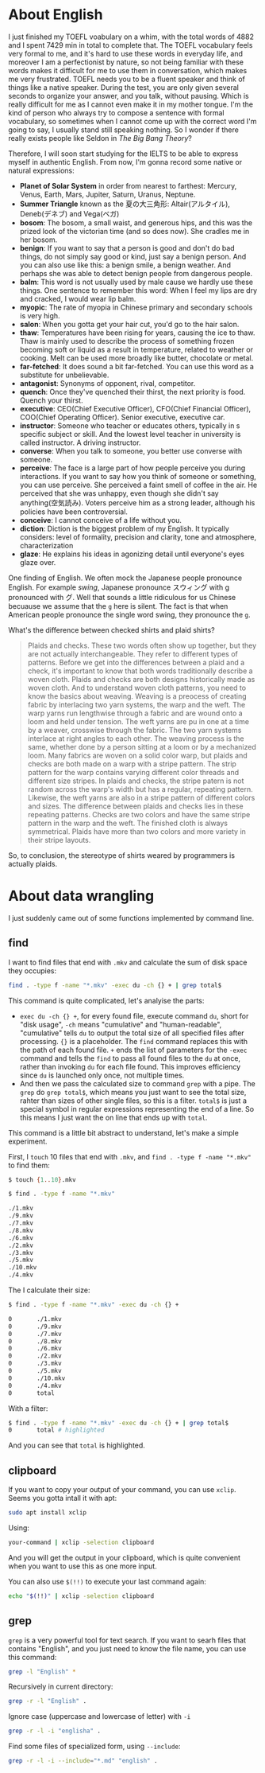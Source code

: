 # About English

I just finished my TOEFL voabulary on a whim, with the total words of 4882 and I spent 7429 min in total to complete that. The TOEFL vocabulary feels very formal to me, and it's hard to use these words in everyday life, and moreover I am a perfectionist by nature, so not being familiar with these words makes it difficult for me to use them in conversation, which makes me very frustrated. TOEFL needs you to be a fluent speaker and think of things like a native speaker. During the test, you are only given several seconds to organize your answer, and you talk, without pausing. Which is really difficult for me as I cannot even make it in my mother tongue. I'm the kind of person who always try to compose a sentence with formal vocabulary, so sometimes when I cannot come up with the correct word I'm going to say, I usually stand still speaking nothing. So I wonder if there really exists people like Seldon in *The Big Bang Theory*?

Therefore, I will soon start studying for the IELTS to be able to express myself in authentic English. From now, I'm gonna record some native or natural expressions:

- **Planet of Solar System** in order from nearest to farthest: Mercury, Venus, Earth, Mars, Jupiter, Saturn, Uranus, Neptune.
- **Summer Triangle** known as the 夏の大三角形: Altair(アルタイル), Deneb(デネブ) and Vega(ベガ)
- **bosom**: The bosom, a small waist, and generous hips, and this was the prized look of the victorian time (and so does now). She cradles me in her bosom.
- **benign**: If you want to say that a person is good and don't do bad things, do not simply say good or kind, just say a benign person. And you can also use like this: a benign smile, a benign weather. And perhaps she was able to detect benign people from dangerous people.
- **balm**: This word is not usually used by male cause we hardly use these things. One sentence to remember this word: When I feel my lips are dry and cracked, I would wear lip balm.
- **myopic**: The rate of myopia in Chinese primary and secondary schools is very high.
- **salon**: When you gotta get your hair cut, you'd go to the hair salon.
- **thaw**: Temperatures have been rising for years, causing the ice to thaw. Thaw is mainly used to describe the process of something frozen becoming soft or liquid as a result in temperature, related to weather or cooking. Melt can be used more broadly like butter, chocolate or metal.
- **far-fetched**: It does sound a bit far-fetched. You can use this word as a substitute for unbelievable. 
- **antagonist**: Synonyms of opponent, rival, competitor.
- **quench**: Once they've quenched their thirst, the next priority is food. Quench your thirst.
- **executive**: CEO(Chief Executive Officer), CFO(Chief Financial Officer), COO(Chief Operating Officer). Senior executive, executive car.
- **instructor**: Someone who teacher or educates others, typically in s specific subject or skill. And the lowest level teacher in university is called instructor. A driving instructor.
- **converse**: When you talk to someone, you better use converse with someone.
- **perceive**: The face is a large part of how people perceive you during interactions. If you want to say how you think of someone or something, you can use perceive. She perceived a faint smell of coffee in the air. He perceived that she was unhappy, even though she didn't say anything(空気読み). Voters perceive him as a strong leader, although his policies have been controversial.
- **conceive**: I cannot conceive of a life without you.
- **diction**: Diction is the biggest problem of my English. It typically considers: level of formality, precision and clarity, tone and atmosphere, characterization
- **glaze**: He explains his ideas in agonizing detail until everyone's eyes glaze over.

One finding of English. We often mock the Japanese people pronounce English. For example *swing*, Japanese pronounce スウィング with g pronounced with グ. Well that sounds a little ridiculous for us Chinese becuause we assume that the `g` here is silent. The fact is that when American people pronounce the single word swing, they pronounce the `g`. 

What's the difference between checked shirts and plaid shirts?

> Plaids and checks. These two words often show up together, but they are not actually interchangeable. They refer to different types of patterns. Before we get into the differences between a plaid and a check, it's important to know that both words traditionally describe a woven cloth. Plaids and checks are both designs historically made as woven cloth. And to understand woven cloth patterns, you need to know the basics about weaving. Weaving is a preocess of creating fabric by interlacing two yarn systems, the warp and the weft. The warp yarns run lengthwise through a fabric and are wound onto a loom and held under tension. The weft yarns are pu in one at a time by a weaver, crosswise through the fabric. The two yarn systems interlace at right angles to each other. The weaving process is the same, whether done by a person sitting at a loom or by a mechanized loom. Many fabrics are woven on a solid color warp, but plaids and checks are both made on a warp with a stripe pattern. The strip pattern for the warp contains varying different color threads and different size stripes. In plaids and checks, the stripe patern is not random across the warp's width but has a regular, repeating pattern. Likewise, the weft yarns are also in a stripe pattern of different colors and sizes. The difference between plaids and checks lies in these repeating patterns. Checks are two colors and have the same stripe pattern in the warp and the weft. The finished cloth is always symmetrical. Plaids have more than two colors and more variety in their stripe layouts.

So, to conclusion, the stereotype of shirts weared by programmers is actually plaids.



# About data wrangling

I just suddenly came out of some functions implemented by command line.

## find

I want to find files that end with `.mkv` and calculate the sum of disk space they occupies:

```bash
find . -type f -name "*.mkv" -exec du -ch {} + | grep total$
```

This command is quite complicated, let's analyise the parts:

- `exec du -ch {} +`, for every found file, execute command `du`, short for "disk usage", `-ch` means "cumulative" and "human-readable", "cumulative" tells `du` to output the total size of all specified files after processing. `{}` is a placeholder. The `find` command replaces this with the path of each found file. `+` ends the list of parameters for the `-exec` command and tells the `find` to pass all found files to the `du` at once, rather than invoking `du` for each file found. This improves efficiency since `du` is launched only once, not multiple times.
- And then we pass the calculated size to command `grep` with a pipe. The `grep` do `grep total$`, which means you just want to see the total size, rahter than sizes of other single files, so this is a filter. `total$` is just a special symbol in regular expressions representing the end of a line. So this means I just want the on line that ends up with `total`.

This command is a little bit abstract to understand, let's make a simple experiment.

First, I `touch` 10 files that end with `.mkv`, and `find . -type f -name "*.mkv"` to find them:
```bash
$ touch {1..10}.mkv

$ find . -type f -name "*.mkv"

./1.mkv
./9.mkv
./7.mkv
./8.mkv
./6.mkv
./2.mkv
./3.mkv
./5.mkv
./10.mkv
./4.mkv
```

The I calculate their size:

```bash
$ find . -type f -name "*.mkv" -exec du -ch {} +

0       ./1.mkv
0       ./9.mkv
0       ./7.mkv
0       ./8.mkv
0       ./6.mkv
0       ./2.mkv
0       ./3.mkv
0       ./5.mkv
0       ./10.mkv
0       ./4.mkv
0       total

```

With a filter:

```bash
$ find . -type f -name "*.mkv" -exec du -ch {} + | grep total$
0       total # highlighted
```

And you can see that `total` is highlighted.

## clipboard

If you want to copy your output of your command, you can use `xclip`. Seems you gotta intall it with apt:

```bash
sudo apt install xclip
```
Using:

```bash
your-command | xclip -selection clipboard
```

And you will get the output in your clipboard, which is quite convenient when you want to use this as one more input.

You can also use `$(!!)` to execute your last command again:

```bash
echo "$(!!)" | xclip -selection clipboard
```

## grep

`grep` is a very powerful tool for text search. If you want to searh files that contains "English", and you just need to know the file name, you can use this command:

```bash
grep -l "English" *
```

Recursively in current directory:

```bash
grep -r -l "English" .
```

Ignore case (uppercase and lowercase of letter) with `-i`

```bash
grep -r -l -i "englisha" .
```

Find some files of specialized form, using `--include`:

```bash
grep -r -l -i --include="*.md" "english" .
```

